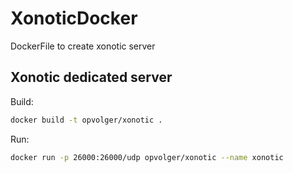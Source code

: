 # XonoticDocker
DockerFile to create xonotic server

## Xonotic dedicated server

Build:
```bash
docker build -t opvolger/xonotic .
```

Run:
```bash
docker run -p 26000:26000/udp opvolger/xonotic --name xonotic
```
